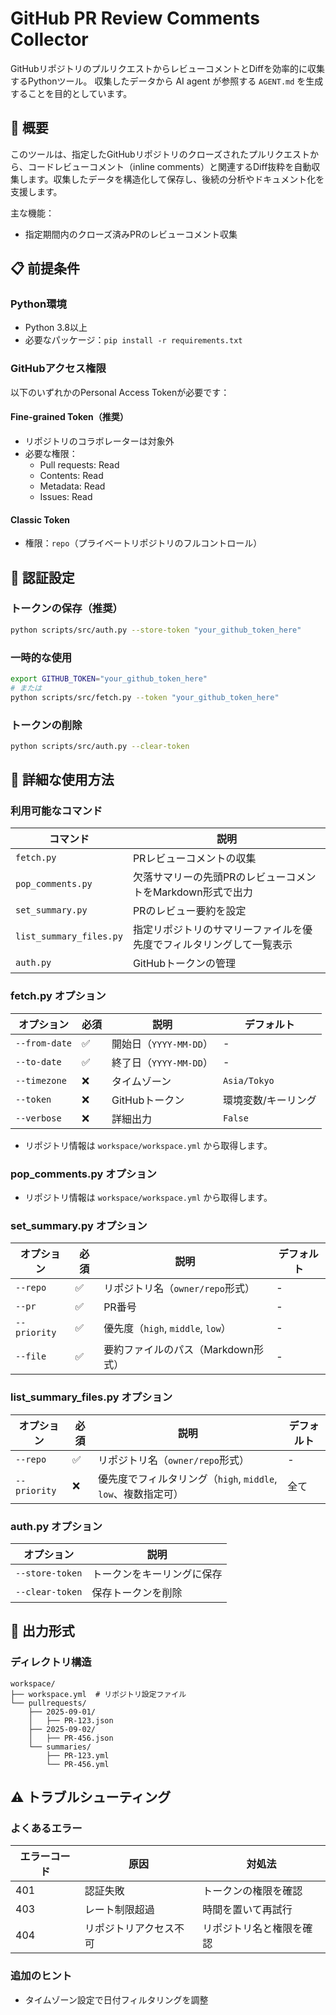 # GitHub PR Review Comments Collector

GitHubリポジトリのプルリクエストからレビューコメントとDiffを効率的に収集するPythonツール。
収集したデータから AI agent が参照する `AGENT.md` を生成することを目的としています。

## 🚀 概要

このツールは、指定したGitHubリポジトリのクローズされたプルリクエストから、コードレビューコメント（inline comments）と関連するDiff抜粋を自動収集します。収集したデータを構造化して保存し、後続の分析やドキュメント化を支援します。

主な機能：

- 指定期間内のクローズ済みPRのレビューコメント収集

## 📋 前提条件

### Python環境

- Python 3.8以上
- 必要なパッケージ：`pip install -r requirements.txt`

### GitHubアクセス権限

以下のいずれかのPersonal Access Tokenが必要です：

#### Fine-grained Token（推奨）

- リポジトリのコラボレーターは対象外
- 必要な権限：
  - Pull requests: Read
  - Contents: Read
  - Metadata: Read
  - Issues: Read

#### Classic Token

- 権限：`repo`（プライベートリポジトリのフルコントロール）

## 🔐 認証設定

### トークンの保存（推奨）

```bash
python scripts/src/auth.py --store-token "your_github_token_here"
```

### 一時的な使用

```bash
export GITHUB_TOKEN="your_github_token_here"
# または
python scripts/src/fetch.py --token "your_github_token_here"
```

### トークンの削除

```bash
python scripts/src/auth.py --clear-token
```

## 📖 詳細な使用方法

### 利用可能なコマンド

| コマンド | 説明 |
|----------|------|
| `fetch.py` | PRレビューコメントの収集 |
| `pop_comments.py` | 欠落サマリーの先頭PRのレビューコメントをMarkdown形式で出力 |
| `set_summary.py` | PRのレビュー要約を設定 |
| `list_summary_files.py` | 指定リポジトリのサマリーファイルを優先度でフィルタリングして一覧表示 |
| `auth.py` | GitHubトークンの管理 |

### fetch.py オプション

| オプション | 必須 | 説明 | デフォルト |
|-----------|------|------|-----------|
| `--from-date` | ✅ | 開始日（`YYYY-MM-DD`） | - |
| `--to-date` | ✅ | 終了日（`YYYY-MM-DD`） | - |
| `--timezone` | ❌ | タイムゾーン | `Asia/Tokyo` |
| `--token` | ❌ | GitHubトークン | 環境変数/キーリング |
| `--verbose` | ❌ | 詳細出力 | `False` |

- リポジトリ情報は `workspace/workspace.yml` から取得します。

### pop_comments.py オプション

- リポジトリ情報は `workspace/workspace.yml` から取得します。

### set_summary.py オプション

| オプション | 必須 | 説明 | デフォルト |
|-----------|------|------|-----------|
| `--repo` | ✅ | リポジトリ名（`owner/repo`形式） | - |
| `--pr` | ✅ | PR番号 | - |
| `--priority` | ✅ | 優先度（`high`, `middle`, `low`） | - |
| `--file` | ✅ | 要約ファイルのパス（Markdown形式） | - |

### list_summary_files.py オプション

| オプション | 必須 | 説明 | デフォルト |
|-----------|------|------|-----------|
| `--repo` | ✅ | リポジトリ名（`owner/repo`形式） | - |
| `--priority` | ❌ | 優先度でフィルタリング（`high`, `middle`, `low`、複数指定可） | 全て |

### auth.py オプション

| オプション | 説明 |
|-----------|------|
| `--store-token` | トークンをキーリングに保存 |
| `--clear-token` | 保存トークンを削除 |

## 📁 出力形式

### ディレクトリ構造

```text
workspace/
├── workspace.yml  # リポジトリ設定ファイル
└── pullrequests/
    ├── 2025-09-01/
    │   ├── PR-123.json
    ├── 2025-09-02/
    │   ├── PR-456.json
    └── summaries/
        ├── PR-123.yml
        └── PR-456.yml
```

## ⚠️ トラブルシューティング

### よくあるエラー

| エラーコード | 原因 | 対処法 |
|-------------|------|--------|
| 401 | 認証失敗 | トークンの権限を確認 |
| 403 | レート制限超過 | 時間を置いて再試行 |
| 404 | リポジトリアクセス不可 | リポジトリ名と権限を確認 |

### 追加のヒント

- タイムゾーン設定で日付フィルタリングを調整

